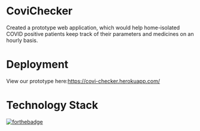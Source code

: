 # CoviChecker
Created a prototype web application, which would help home-isolated COVID positive patients keep track of their parameters and medicines on an hourly basis.
# Deployment
View our prototype here:https://covi-checker.herokuapp.com/
# Technology Stack
[![forthebadge](https://forthebadge.com/images/badges/validated-html5.svg)](https://forthebadge.com)
